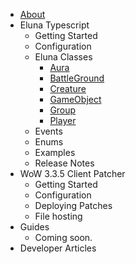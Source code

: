 - [About](/)
- Eluna Typescript
    - Getting Started
    - Configuration    
    - Eluna Classes
        - [Aura](./classes/Aura.md)
        - [BattleGround](./classes/BattleGround.md)
        - [Creature](./classes/Creature.md)
        - [GameObject](./classes/GameObject.md)
        - [Group](./classes/Group.md)
        - [Player](./classes/Player.md)
    - Events        
    - Enums
    - Examples
    - Release Notes 
- WoW 3.3.5 Client Patcher
    - Getting Started
    - Configuration
    - Deploying Patches
    - File hosting
- Guides
    - Coming soon. 
- Developer Articles

